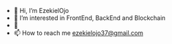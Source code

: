 - 👋 Hi, I’m EzekielOjo
- 👀 I’m interested in FrontEnd, BackEnd and Blockchain
- 🌱 
- 📫 How to reach me ezekielojo37@gmail.com

<!---
ezekiel37/ezekiel37 is a ✨ special ✨ repository because its `README.md` (this file) appears on your GitHub profile.
You can click the Preview link to take a look at your changes.
--->
